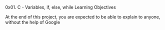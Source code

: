 0x01. C - Variables, if, else, while
Learning Objectives

At the end of this project, you are expected to be able to explain to anyone, without the help of Google
